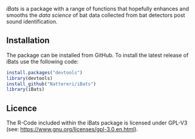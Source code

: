 _iBats_ is a package with a range of functions that hopefully enhances and smooths the _data science_ of bat data collected from bat detectors post sound identification.

## Installation

The package can be installed from GitHub. To install the latest release of iBats use the following code:


```r
install.packages("devtools")
library(devtools)
install_github("Nattereri/iBats")
library(iBats)
```

## Licence

The R-Code included within the iBats package is licensed under GPL-V3 (see: https://www.gnu.org/licenses/gpl-3.0.en.html).
